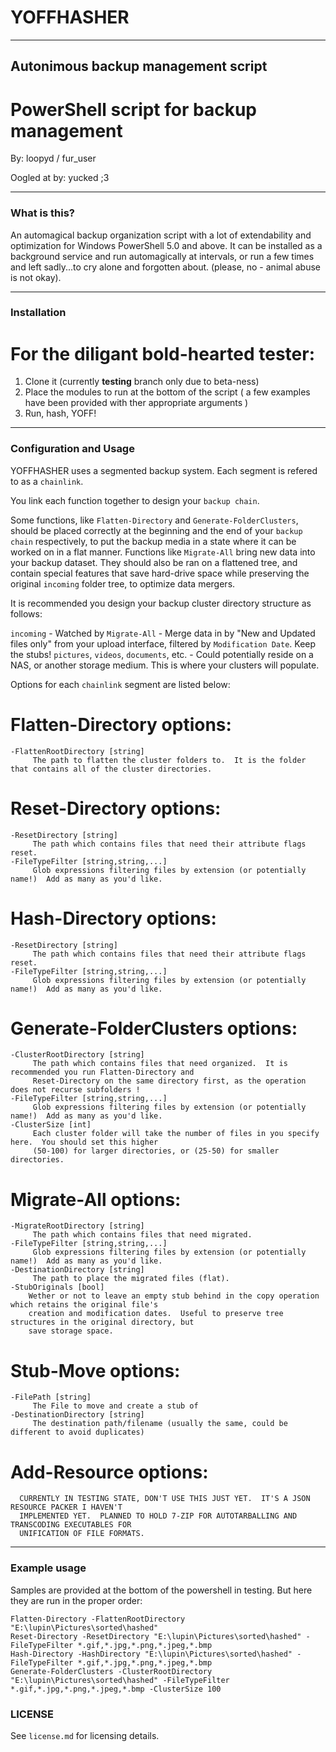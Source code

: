 # YOFFHASHER
---------------------
## Autonimous backup management script
# PowerShell script for backup management
By: loopyd / fur_user

Oogled at by:  yucked  ;3

---

### What is this?

An automagical backup organization script with a lot of extendability and optimization for Windows PowerShell 5.0 and above.
It can be installed as a background service and run automagically at intervals, or run a few times and left sadly...to cry
alone and forgotten about.  (please, no - animal abuse is not okay).

---

### Installation
# For the diligant bold-hearted tester:

1.  Clone it  (currently **testing** branch only due to beta-ness)
2.  Place the modules to run at the bottom of the script ( a few examples have been provided with ther appropriate arguments )
3.  Run, hash, YOFF!

---

### Configuration and Usage

YOFFHASHER uses a segmented backup system.
Each segment is refered to as a ``chainlink``.

You link each function together to design your ``backup chain``.

Some functions, like ``Flatten-Directory`` and ``Generate-FolderClusters``, should be placed correctly at the beginning and the end of your ``backup chain`` respectively, to put the backup media in a state where it can be worked on in a flat manner.
Functions like ``Migrate-All`` bring new data into your backup dataset.  They should also be ran on a flattened tree, and contain special features that save hard-drive space while preserving the original ``incoming`` folder tree, to optimize data mergers.

It is recommended you design your backup cluster directory structure as follows:

``incoming`` - Watched by ``Migrate-All`` - Merge data in by "New and Updated files only" from your upload interface, filtered by ``Modification Date``.  Keep the stubs!
``pictures``, ``videos``, ``documents``, etc. - Could potentially reside on a NAS, or another storage medium.  This is where your clusters will populate.

Options for each ``chainlink`` segment are listed below:

# Flatten-Directory options:
```
-FlattenRootDirectory [string]
     The path to flatten the cluster folders to.  It is the folder that contains all of the cluster directories.
```

# Reset-Directory options:
```
-ResetDirectory [string]
     The path which contains files that need their attribute flags reset.
-FileTypeFilter [string,string,...]
     Glob expressions filtering files by extension (or potentially name!)  Add as many as you'd like.
```

# Hash-Directory options:
```
-ResetDirectory [string]
     The path which contains files that need their attribute flags reset.
-FileTypeFilter [string,string,...]
     Glob expressions filtering files by extension (or potentially name!)  Add as many as you'd like.
```

# Generate-FolderClusters options:
```
-ClusterRootDirectory [string]
     The path which contains files that need organized.  It is recommended you run Flatten-Directory and 
     Reset-Directory on the same directory first, as the operation does not recurse subfolders !
-FileTypeFilter [string,string,...]
     Glob expressions filtering files by extension (or potentially name!)  Add as many as you'd like.
-ClusterSize [int]
     Each cluster folder will take the number of files in you specify here.  You should set this higher
     (50-100) for larger directories, or (25-50) for smaller directories.
```

# Migrate-All options:
```
-MigrateRootDirectory [string]
     The path which contains files that need migrated.
-FileTypeFilter [string,string,...]
     Glob expressions filtering files by extension (or potentially name!)  Add as many as you'd like.
-DestinationDirectory [string]
     The path to place the migrated files (flat).
-StubOriginals [bool]
	Wether or not to leave an empty stub behind in the copy operation which retains the original file's
	creation and modification dates.  Useful to preserve tree structures in the original directory, but
	save storage space.
```

# Stub-Move options:
```
-FilePath [string]
     The File to move and create a stub of
-DestinationDirectory [string]
     The destination path/filename (usually the same, could be different to avoid duplicates)
```

# Add-Resource options:
```
  CURRENTLY IN TESTING STATE, DON'T USE THIS JUST YET.  IT'S A JSON RESOURCE PACKER I HAVEN'T
  IMPLEMENTED YET.  PLANNED TO HOLD 7-ZIP FOR AUTOTARBALLING AND TRANSCODING EXECUTABLES FOR
  UNIFICATION OF FILE FORMATS.
```

---

### Example usage

Samples are provided at the bottom of the powershell in testing.  But here they are run in the proper order:

```
Flatten-Directory -FlattenRootDirectory "E:\lupin\Pictures\sorted\hashed"
Reset-Directory -ResetDirectory "E:\lupin\Pictures\sorted\hashed" -FileTypeFilter *.gif,*.jpg,*.png,*.jpeg,*.bmp
Hash-Directory -HashDirectory "E:\lupin\Pictures\sorted\hashed" -FileTypeFilter *.gif,*.jpg,*.png,*.jpeg,*.bmp
Generate-FolderClusters -ClusterRootDirectory "E:\lupin\Pictures\sorted\hashed" -FileTypeFilter *.gif,*.jpg,*.png,*.jpeg,*.bmp -ClusterSize 100
```

### LICENSE

See ``license.md`` for licensing details.
